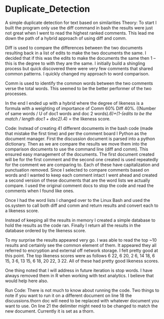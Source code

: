 # Duplicate_Detection
A simple duplicate detection for text based on similarities
Theory:
To start I built the program only use the diff command in bash the results were just not great when I went to read the highest ranked comments. This lead me down the path of a hybrid approach of using diff and comm. 

Diff is used to compare the differences between the two documents resulting back in a list of edits to make the two documents the same. I decided that if this was the edits to make the documents the same then 1 – this is the degree to with they are the same. I initially build a shingling process but quick discovered there were very few comments that shared common patterns. I quickly changed my approach to word comparison. 

Comm is used to identify the common words between the two comments verse the total words. This seemed to be the better performer of the two processes.

In the end I ended up with a hybrid where the degree of likeness is a formula with a weighting of importance of Comm 60% Diff 40%.
((Number of same words / U of doc1 words and doc 2 words)*.6)+(1-(edits to be the match / length doc1 + doc2)*.4) = the likeness score.


Code:
Instead of creating 41 different documents in the bash code (made that mistake the first time) and per the comment board I Python as the document manager. First the discussion document is parsed into a python dictionary. Then as we are compare the results we move them into the comparison documents to use the command line (diff and comm). This ensured easy management of the documents. The first document created will be for the first comment and the second one created is used repeatedly for the comment we are comparing to. Each of these have capitalization and punctuation removed.   Since I selected to compare comments based on words and I wanted to keep each comment intact I went ahead and created a second version of these documents that are the word lists we actually compare. I used the original comment docs to stop the code and read the comments when I found like ones. 

Once I had the word lists I changed over to the Linux Bash and used the os.system to call both diff and comm and return results and convert each to a likeness score.

Instead of keeping all the results in memory I created a simple database to hold the results as the code ran. Finally I return all the results in the database ordered by the likeness score. 

To my surprise the results appeared very go. I was able to read the top ~10 results and certainly see the common element of them.  It appeared they all referred to encryption and external off network storage. I felt pretty good at this point. The top likeness scores were as follows 6 22, 6 20, 2 6, 14 18, 6 15, 3 6, 13 15, 6 18, 20 22, 3 22. All of these had pretty good likeness scores. 

One thing noted that I will address in future iteration is stop words. I have always removed them in R when working with text analytics. I believe that would help here also.

Run Code:
There is not much to know about running the code. Two things to note if you want to run it on a different document on line 18 the discussions.thorn doc will need to be replaced with whatever document you want to use. On line 21 the delimiter might need to be changed to match the new document. Currently it is set as a thorn. 

